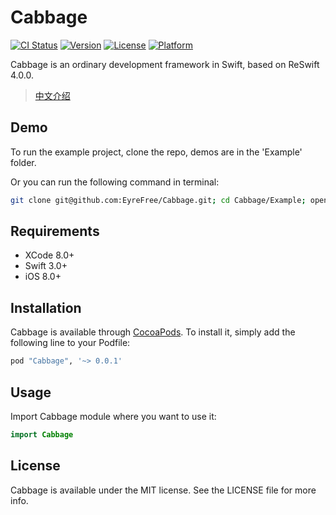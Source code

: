 # Cabbage

[![CI Status](http://img.shields.io/travis/EyreFree/Cabbage.svg?style=flat)](https://travis-ci.org/EyreFree/Cabbage)
[![Version](https://img.shields.io/cocoapods/v/Cabbage.svg?style=flat)](http://cocoapods.org/pods/Cabbage)
[![License](https://img.shields.io/cocoapods/l/Cabbage.svg?style=flat)](http://cocoapods.org/pods/Cabbage)
[![Platform](https://img.shields.io/cocoapods/p/Cabbage.svg?style=flat)](http://cocoapods.org/pods/Cabbage)

Cabbage is an ordinary development framework in Swift, based on ReSwift 4.0.0.

> [中文介绍](https://github.com/EyreFree/Cabbage/blob/master/README_CN.md)

## Demo

To run the example project, clone the repo, demos are in the 'Example' folder.

Or you can run the following command in terminal:

```bash
git clone git@github.com:EyreFree/Cabbage.git; cd Cabbage/Example; open 'Cabbage.xcworkspace'
```

## Requirements

- XCode 8.0+
- Swift 3.0+
- iOS 8.0+

## Installation

Cabbage is available through [CocoaPods](http://cocoapods.org). To install
it, simply add the following line to your Podfile:

```ruby
pod "Cabbage", '~> 0.0.1'
```

## Usage

Import Cabbage module where you want to use it:

```swift
import Cabbage
```

## License

Cabbage is available under the MIT license. See the LICENSE file for more info.
